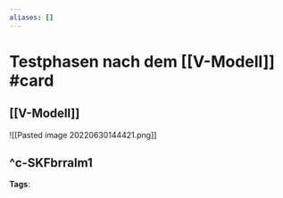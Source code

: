 ```yaml
---
aliases: []
---
```


# Testphasen nach dem [[V-Modell]] #card
## [[V-Modell]] 
![[Pasted image 20220630144421.png]]


^c-SKFbrralm1
---
**Tags**: 
